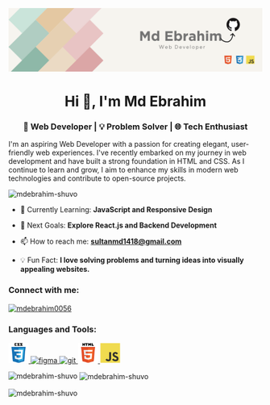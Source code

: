 ![](https://github.com/MdEbrahim-Shuvo/MdEbrahim-Shuvo/blob/main/Github%20banner.png)
<h1 align="center">Hi 👋, I'm Md Ebrahim</h1>
<h3 align="center">🚀 Web Developer | 💡 Problem Solver | 🌐 Tech Enthusiast</h3>
<p>I'm an aspiring Web Developer with a passion for creating elegant, user-friendly web experiences. I've recently embarked on my journey in web development and have built a strong foundation in HTML and CSS. As I continue to learn and grow, I aim to enhance my skills in modern web technologies and contribute to open-source projects.</p>

<p align="left"> <img src="https://komarev.com/ghpvc/?username=mdebrahim-shuvo&label=Profile%20views&color=0e75b6&style=flat" alt="mdebrahim-shuvo" /> </p>

- 🔭 Currently Learning: **JavaScript and Responsive Design**

- 🌱 Next Goals: **Explore React.js and Backend Development**

- 📫 How to reach me: **sultanmd1418@gmail.com**

- 💡 Fun Fact: **I love solving problems and turning ideas into visually appealing websites.**

<h3 align="left">Connect with me:</h3>
<p align="left">
<a href="https://linkedin.com/in/mdebrahim0056" target="blank"><img align="center" src="https://raw.githubusercontent.com/rahuldkjain/github-profile-readme-generator/master/src/images/icons/Social/linked-in-alt.svg" alt="mdebrahim0056" height="30" width="40" /></a>
</p>

<h3 align="left">Languages and Tools:</h3>
<p align="left"> <a href="https://www.w3schools.com/css/" target="_blank" rel="noreferrer"> <img src="https://raw.githubusercontent.com/devicons/devicon/master/icons/css3/css3-original-wordmark.svg" alt="css3" width="40" height="40"/> </a> <a href="https://www.figma.com/" target="_blank" rel="noreferrer"> <img src="https://www.vectorlogo.zone/logos/figma/figma-icon.svg" alt="figma" width="40" height="40"/> </a> <a href="https://git-scm.com/" target="_blank" rel="noreferrer"> <img src="https://www.vectorlogo.zone/logos/git-scm/git-scm-icon.svg" alt="git" width="40" height="40"/> </a> <a href="https://www.w3.org/html/" target="_blank" rel="noreferrer"> <img src="https://raw.githubusercontent.com/devicons/devicon/master/icons/html5/html5-original-wordmark.svg" alt="html5" width="40" height="40"/> </a> <a href="https://developer.mozilla.org/en-US/docs/Web/JavaScript" target="_blank" rel="noreferrer"> <img src="https://raw.githubusercontent.com/devicons/devicon/master/icons/javascript/javascript-original.svg" alt="javascript" width="40" height="40"/> </a> </p>

<p><img align="left" src="https://github-readme-stats.vercel.app/api/top-langs?username=mdebrahim-shuvo&show_icons=true&locale=en&layout=compact" alt="mdebrahim-shuvo" /></p>

<p>&nbsp;<img align="center" src="https://github-readme-stats.vercel.app/api?username=mdebrahim-shuvo&show_icons=true&locale=en" alt="mdebrahim-shuvo" /></p>

<p><img align="center" src="https://github-readme-streak-stats.herokuapp.com/?user=mdebrahim-shuvo&" alt="mdebrahim-shuvo" /></p>
